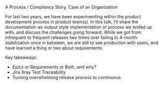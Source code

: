 A Process / Compliancy Story, Case of an Organization

For last two years, we have been experimenting within the product development process in product team(s). 
In this talk, I’ll share the documentation-as-output style implementation of  process we ended up with, 
and discuss the challenges going forward. While we got from infrequent to frequent releases two times over failing 
to 4-month stabilization once in between, we are still to see production with users, and have learned 
a thing or two about requirements. 

Key takeaways:
- Epics or Requirements or Both, and why?
- Jira Xray Test Traceability
- Turning overwhelming release process to continuous
